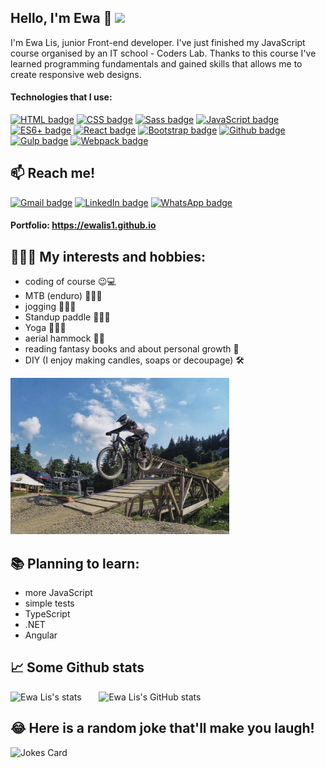 ## Hello, I'm Ewa 🦊 <img src="https://user-images.githubusercontent.com/1303154/88677602-1635ba80-d120-11ea-84d8-d263ba5fc3c0.gif" width="26px">

I'm Ewa Lis, junior Front-end developer. I've just finished my JavaScript course organised by an IT school - Coders Lab. 
Thanks to this course I've learned programming fundamentals and gained skills that allows me to create responsive web designs. 

#### Technologies that I use: 

[![HTML badge](https://img.shields.io/badge/HTML5-E34F26?style=for-the-badge&logo=html5&logoColor=white)](#)
[![CSS badge](https://img.shields.io/badge/CSS3-1572B6?style=for-the-badge&logo=css3&logoColor=white)](#)
[![Sass badge](https://img.shields.io/badge/Sass-CC6699?style=for-the-badge&logo=sass&logoColor=white)](#)
[![JavaScript badge](https://img.shields.io/badge/JavaScript-F7DF1E?style=for-the-badge&logo=javascript&logoColor=black)](#)
[![ES6+ badge](https://img.shields.io/badge/es6+-F7DF1E?style=for-the-badge&logo=es6+&logoColor=white)](#)
[![React badge](https://img.shields.io/badge/React-20232A?style=for-the-badge&logo=react&logoColor=61DAFB)](#)
[![Bootstrap badge](https://img.shields.io/badge/Bootstrap-563D7C?style=for-the-badge&logo=bootstrap&logoColor=white)](#)
[![Github badge](https://img.shields.io/badge/GitHub-100000?style=for-the-badge&logo=github&logoColor=white)](#)
[![Gulp badge](https://img.shields.io/badge/Gulp-d34a47?style=for-the-badge&logo=gulp&logoColor=white)](#)
[![Webpack badge](https://img.shields.io/badge/webpack-1C78C0?style=for-the-badge&logo=webpack&logoColor=white)](#)


## :mailbox: Reach me!
[![Gmail badge](https://img.shields.io/badge/Gmail-D14836?style=for-the-badge&logo=gmail&logoColor=white)](mailto:ewa.lis0306@gmail.com)
[![LinkedIn badge](https://img.shields.io/badge/LinkedIn-0077B5?style=for-the-badge&logo=linkedin&logoColor=white&url=https%3A%2F%2Fwww.linkedin.com%2Fin%2Fewalis%2F)](https://www.linkedin.com/in/ewalis/)
[![WhatsApp badge](https://img.shields.io/badge/WhatsApp-25D366?style=for-the-badge&logo=whatsapp&logoColor=white)](https://wa.me/+48733321502)

#### Portfolio: https://ewalis1.github.io


## 🚵🏼‍♀️ My interests and hobbies:
- coding of course 😉💻
- MTB (enduro) 🚵🏼‍♀️
- jogging 🏃🏼‍♀️
- Standup paddle 🏄🏻‍♀️
- Yoga 🧘🏼‍♀️
- aerial hammock 🤸🏼‍
- reading fantasy books and about personal growth 📖
- DIY (I enjoy making candles, soaps or decoupage) 🛠

<img src="ewamtb.jpg" width="350px" height="250px">


## 📚 Planning to learn:
- more JavaScript
- simple tests
- TypeScript
- .NET
- Angular


## 📈 Some Github stats
![Ewa Lis's stats](https://github-readme-stats.vercel.app/api/top-langs/?username=ewalis1&theme=midnight-purple)&nbsp;&nbsp;&nbsp;&nbsp;&nbsp;&nbsp;
![Ewa Lis's GitHub stats](https://github-readme-stats.vercel.app/api?username=ewalis1&theme=midnight-purple&show_icons=true)


## 😂 Here is a random joke that'll make you laugh!
![Jokes Card](https://readme-jokes.vercel.app/api)
